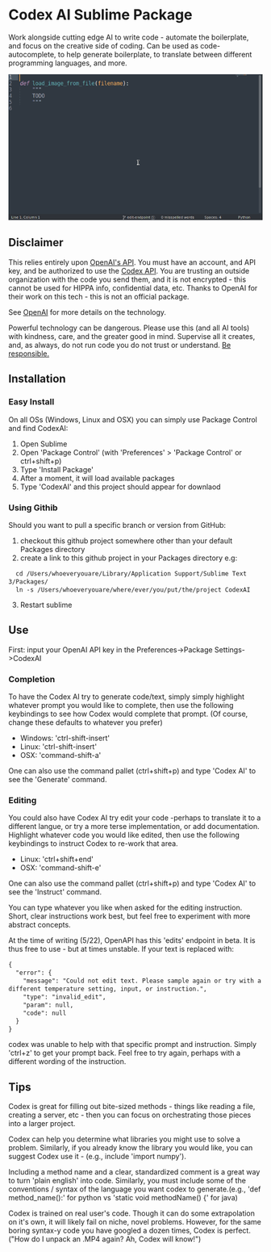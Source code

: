 # Codex AI Sublime Package
Work alongside cutting edge AI to write code - automate the boilerplate, and focus on the creative side of coding.
Can be used as code-autocomplete, to help generate boilerplate, to translate between different programming languages, and more.

![gif](sublime-codex.gif)

## Disclaimer
This relies entirely upon [OpenAI's API](https://openai.com/blog/openai-api/). You must have an account, and API key, and be authorized to use the [Codex API](https://openai.com/blog/openai-codex/).
You are trusting an outside organization with the code you send them, and it is not encrypted - this cannot be used for HIPPA info, confidential data, etc.
Thanks to OpenAI for their work on this tech - this is not an official package.

See [OpenAI](https://openai.com/blog/openai-codex/) for more details on the technology.

Powerful technology can be dangerous. Please use this (and all AI tools) with kindness, care, and the greater good in mind. Supervise all it creates, and, as always, do not run code you do not trust or understand. [Be responsible.](https://beta.openai.com/policies/codex-terms)

## Installation
### Easy Install
On all OSs (Windows, Linux and OSX) you can simply use Package Control and find CodexAI:
1. Open Sublime
2. Open 'Package Control' (with 'Preferences' > 'Package Control' or ctrl+shift+p)
3. Type 'Install Package'
4. After a moment, it will load available packages
5. Type 'CodexAI' and this project should appear for downlaod

### Using Githib
Should you want to pull a specific branch or version from GitHub:
1. checkout this github project somewhere other than your default Packages directory
2. create a link to this github project in your Packages directory e.g:
```
  cd /Users/whoeveryouare/Library/Application Support/Sublime Text 3/Packages/
  ln -s /Users/whoeveryouare/where/ever/you/put/the/project CodexAI
```
3. Restart sublime
## Use
First: input your OpenAI API key in the Preferences->Package Settings->CodexAI

### Completion
To have the Codex AI try to generate code/text, simply simply highlight whatever prompt you would like to complete, then use the following keybindings to see how Codex would complete that prompt. (Of course, change these defaults to whatever you prefer)
* Windows: 'ctrl-shift-insert'
* Linux: 'ctrl-shift-insert'
* OSX: 'command-shift-a'

One can also use the command pallet (ctrl+shift+p) and type 'Codex AI' to see the 'Generate' command.


### Editing
You could also have Codex AI try edit your code -perhaps to translate it to a different langue, or try a more terse implementation, or add documentation. Highlight whatever code you would like edited, then use the following keybindings to instruct Codex to re-work that area.
* Linux: 'ctrl+shift+end' 
* OSX: 'command-shift-e'

One can also use the command pallet (ctrl+shift+p) and type 'Codex AI' to see the 'Instruct' command.

You can type whatever you like when asked for the editing instruction. Short, clear instructions work best, but feel free to experiment with more abstract concepts.

At the time of writing (5/22), OpenAPI has this 'edits' endpoint in beta. It is thus free to use - but at times unstable. If your text is replaced with:
```
{
  "error": {
    "message": "Could not edit text. Please sample again or try with a different temperature setting, input, or instruction.",
    "type": "invalid_edit",
    "param": null,
    "code": null
  }
}
```
codex was unable to help with that specific prompt and instruction. Simply 'ctrl+z' to get your prompt back. Feel free to try again, perhaps with a different wording of the instruction.

## Tips
Codex is great for filling out bite-sized methods - things like reading a file, creating a server, etc - then you can focus on orchestrating those pieces into a larger project.

Codex can help you determine what libraries you might use to solve a problem. Similarly, if you already know the library you would like, you can suggest Codex use it - (e.g., include 'import numpy').

Including a method name and a clear, standardized comment is a great way to turn 'plain english' into code.
Similarly, you must include some of the conventions / syntax of the language you want codex to generate.(e.g., 'def method_name():' for python vs 'static void methodName() {' for java)


Codex is trained on real user's code. Though it can do some extrapolation on it's own, it will likely fail on niche, novel problems. However, for the same boring syntax-y code you have googled a dozen times, Codex is perfect. ("How do I unpack an .MP4 again? Ah, Codex will know!")
